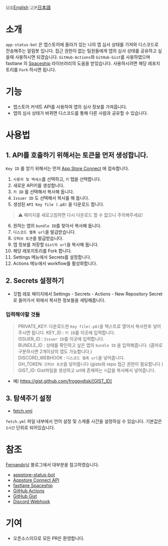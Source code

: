 🇺🇸[English](./README.md)
🇯🇵[日本語](./README-JAPANESE.md)

# 소개 
`app-status-bot` 은 앱스토어에 올라가 있는 나의 앱 심사 상태를 가져와 디스코드로 전송해주는 알림봇 입니다. 접근 권한이 없는 팀원들에게 앱의 심사 상태를 공유하고 싶을때 사용하시면 되겠습니다. `GitHub-Actions`와 `GitHub-Gist`를 사용하였으며 fastlane 의 [Spaceship](https://github.com/fastlane/fastlane/tree/master/spaceship) 라이브러리의 도움을 받았습니다. 사용하시려면 해당 레포지토리를 `Fork` 하시면 됩니다.  


# 기능
- 앱스토어 커넥트 API를 사용하여 앱의 심사 정보를 가져옵니다.
- 앱의 심사 상태가 바뀌면 디스코드를 통해 다른 사람과 공유할 수 있습니다.


# 사용법

## 1. API를 호출하기 위해서는 토큰을 먼저 생성합니다. 
`Key ID` 를 얻기 위해서는 먼저 [App Store Connect](https://appstoreconnect.apple.com/) 에 접속합니다.

1. `사용자 및 액세스`를 선택하고, `키` 탭을 선택합니다. 
2.  새로운 API키를 생성합니다.
3. `키 ID` 를 선택해서 복사해 둡니다.
4. `Issuer ID` 도 선택해서 복사를 해 둡니다.
5.  생성된 `API Key file (.p8)` 을 다운로드 합니다.
  > ⚠️ 페이지를 새로고침하면 다시 다운로드 할 수 없으니 주의해주세요! 
6. 원하는 앱의 `bundle ID`를 찾아서 복사해 둡니다.
7. `디스코드 웹훅 url`을 발급받습니다.
8. `깃허브 토큰`을 발급받습니다.
9. 앱 정보를 저장할 `Gist의 url`을 복사해 둡니다.
10. 해당 레포지토리를 Fork 합니다.
11. Settings 메뉴에서 Secrets를 설정합니다.
12. Actions 메뉴에서 workflow를 활성화합니다. 


## 2. Secrets 설정하기

- 깃헙 레포 페이지에서 Settings - Secrets - Actions - New Repository Secret 로 들어가서 위에서 복사한 정보들을 세팅해줍니다.

### 입력해야할 것들

> PRIVATE_KEY: 다운로드한 `Key file(.p8)`을 텍스트로 열어서 복사한후 넣어주시면 됩니다.
> KEY_ID : `키 ID`를 이곳에 입력합니다.  
> ISSUER_ID : `Issuer ID`를 이곳에 입력합니다.   
> BUNDLE_ID : 상태를 확인하고 싶은 앱의 `bundle ID` 을 입력해줍니다. (콤마로 구분하시면 2개이상의 앱도 가능합니다.)  
> DISCORD_WEBHOOK :  `디스코드 웹훅 url`을 넣어줍니다.  
> GH_TOKEN: `깃허브 토큰`을 넣어줍니다 (gists와 repo 접근 권한이 필요합니다 )  
> GIST_ID: Gist파일을 생성하고 url에 존재하는 `키`값을 복사해서 넣어줍니다.  
  - 예) https://gist.github.com/froggydisk/[GIST_ID]

## 3. 탐색주기 설정

- [fetch.yml](./.github/workflows/fetch.yml) 

`fetch.yml` 파일 내부에서 언어 설정 및 스케줄 시간을 설정하실 수 있습니다. 기본값은 `1시간` 단위로 되어있습니다.


# 참조

[Fernando](https://fernando.kr/ios/2020-11-08-ios-appstore-status-bot/)님 블로그에서 대부분을 참고하였습니다. 
- [appstore-status-bot](https://github.com/techinpark/appstore-status-bot)
- [Appstore Connect API](https://developer.apple.com/documentation/appstoreconnectapi)  
- [fastlane Spaceship](https://github.com/fastlane/fastlane/tree/master/spaceship)  
- [GitHub Actions](https://docs.github.com/en/actions)  
- [GitHub Gist](https://gist.github.com)  
- [Discord Webhook](https://support.discord.com/hc/en-us/articles/228383668-Intro-to-Webhooks)


# 기여
- 오픈소스이므로 모든 PR은 환영합니다.
